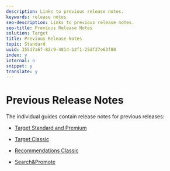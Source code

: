 ```yaml
---
description: Links to previous release notes.
keywords: release notes
seo-description: Links to previous release notes.
seo-title: Previous Release Notes
solution: Target
title: Previous Release Notes
topic: Standard
uuid: 355d7a6f-82c9-4814-b2f1-25df27e63f80
index: y
internal: n
snippet: y
translate: y
---
```


# Previous Release Notes

The individual guides contain release notes for previous releases:

* [Target Standard and Premium](https://marketing.adobe.com/resources/help/en_US/target/target/c_past-release-notes.html) 

* [Target Classic](https://marketing.adobe.com/resources/help/en_US/tnt/help/r_Release_Notes.html) 

* [Recommendations Classic](https://marketing.adobe.com/resources/help/en_US/rec/r_whatsnew-recs.html) 

* [Search&amp;Promote](https://marketing.adobe.com/resources/help/en_US/snp/c_searchpromote_release_notes.html) 


